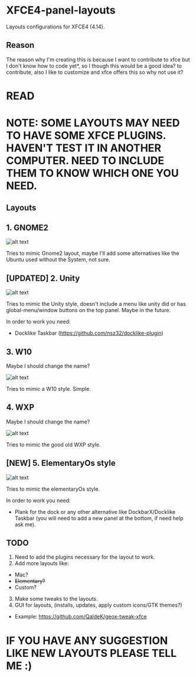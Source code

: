 # XFCE4-panel-layouts
Layouts configurations for XFCE4 (4.14). 

## Reason 
The reason why I'm creating this is because I want to contribute to xfce but I don't know how to code yet*, so I though this would be a good idea? to contribute, also I like to customize and xfce offers this so why not use it?

# READ
# NOTE: SOME LAYOUTS MAY NEED TO HAVE SOME XFCE PLUGINS. HAVEN'T TEST IT IN ANOTHER COMPUTER. NEED TO INCLUDE THEM TO KNOW WHICH ONE YOU NEED.

## Layouts

## 1. GNOME2

![alt text](https://raw.githubusercontent.com/shinixxx/XFCE4-panel-layouts/master/GNOME2/GNOME2-1.png?raw=true)

Tries to mimic Gnome2 layout, maybe I'll add some alternatives like the Ubuntu used without the System, not sure.

## [UPDATED] 2. Unity

![alt text](https://raw.githubusercontent.com/shinixxx/XFCE4-panel-layouts/master/Unity/unity-1.png?raw=true)

Tries to mimic the Unity style, doesn't include a menu like unity did or has global-menu/window buttons on the top panel. Maybe in the future.

In order to work you need:
 - Docklike Taskbar (https://github.com/nsz32/docklike-plugin)

## 3. W10

Maybe I should change the name?

![alt text](https://raw.githubusercontent.com/shinixxx/XFCE4-panel-layouts/master/W10/W10-1.png?raw=true)

Tries to mimic a W10 style. Simple.

## 4. WXP

Maybe I should change the name?

![alt text](https://raw.githubusercontent.com/shinixxx/XFCE4-panel-layouts/master/WXP/WXP-1.png?raw=true)

Tries to mimic the good old WXP style.

## [NEW] 5. ElementaryOs style

![alt text](https://raw.githubusercontent.com/shinixxx/XFCE4-panel-layouts/master/elementary/elementary-1.png?raw=true)

Tries to mimic the elementaryOs style.

In order to work you need:
 - Plank for the dock or any other alternative like DockbarX/Docklike Taskbar (you will need to add a new panel at the bottom, if need help ask me).
 

## TODO

1. Need to add the plugins necessary for the layout to work.
2. Add more layouts like:
  - Mac?
  - ~~Elementary?~~
  - Custom?
3. Make some tweaks to the layouts.
4. GUI for layouts, (installs, updates, apply custom icons/GTK themes?)
  - Example: https://github.com/QaldeK/geox-tweak-xfce

# IF YOU HAVE ANY SUGGESTION LIKE NEW LAYOUTS PLEASE TELL ME :)
